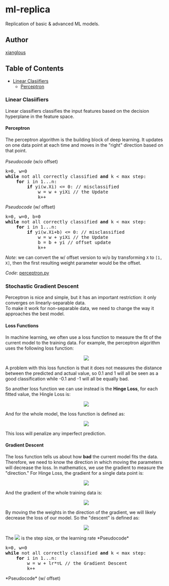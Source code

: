 # ml-replica
Replication of basic &amp; advanced ML models.<br>

## Author
[xianglous](https://github.com/xianglous)

## Table of Contents
- [Linear Clasiifiers](#linear-clasiifiers)
  - [Perceptron](#perceptron)

### Linear Clasiifiers
Linear classifiers classifies the input features based on the decision hyperplane in the feature space.

#### Perceptron
The perceptron algorithm is the building block of deep learning. It updates on one data point at each time and moves in the "right" direction based on that point. <br><br>
*Pseudocode* (w/o offset)
<pre>
k=0, w=0
<b>while</b> not all correctly classified <b>and</b> k < max step:
    <b>for</b> i in 1...n:
        <b>if</b> yi(w.Xi) <= 0: // misclassified
            w = w + yiXi // the Update
            k++
</pre>
*Pseudocode* (w/ offset)
<pre>
k=0, w=0, b=0
<b>while</b> not all correctly classified <b>and</b> k < max step:
    <b>for</b> i in 1...n:
        <b>if</b> yi(w.Xi+b) <= 0: // misclassified
            w = w + yiXi // the Update
            b = b + yi // offset update
            k++
</pre>
*Note*: we can convert the w/ offset version to w/o by transforming `X` to `[1, X]`, then the first resulting weight parameter would be the offset.

*Code*: [perceptron.py](https://github.com/xianglous/ml-replica/blob/main/Linear%20Classifiers/perceptron.py)

### Stochastic Gradient Descent
Perceptron is nice and simple, but it has an important restriction: it only converges on linearly-separable data. <br>
To make it work for non-separable data, we need to change the way it approaches the best model. 

#### Loss Functions
In machine learning, we often use a loss function to measure the fit of the current model to the training data. For example, the perceptron algorithm uses the following loss function:
<p align="center">
<img src="https://latex.codecogs.com/png.image?\dpi{110}\bg{white}L(X,&space;\bar{y},&space;\bar{w})=\frac{1}{n}\sum_{i=1}^n{\[y^{(i)}(\bar{w}\cdot\bar{x}^{(i)})\leq&space;;0]}"/>
</p>
A problem with this loss function is that it does not measures the distance between the predicted and actual value, so 0.1 and 1 will all be seen as a good classification while -0.1 and -1 will all be equally bad. <br>

So another loss function we can use instead is the **Hinge Loss**, for each fitted value, the Hingle Loss is:
<p align="center">
<img src="https://latex.codecogs.com/png.image?\dpi{110}\bg{white}h(\bar{x}^{(i)},&space;y^{(i)},&space;\bar{w})=\max(0,&space;1-y^{(i)}(\bar{w}\cdot\bar{x}^{(i)}))"/>
</p>
And for the whole model, the loss function is defined as:
<p align="center">
<img src="https://latex.codecogs.com/png.image?\dpi{110}\bg{white}L(X,&space;\bar{y},&space;\bar{w})=\frac{1}{n}\sum_{i=1}^n{\max(0,&space;1-y^{(i)}(\bar{w}\cdot\bar{x}^{(i)})))}"/>
</p>
This loss will penalize any imperfect prediction.

#### Gradient Descent
The loss function tells us about how **bad** the current model fits the data. Therefore, we need to know the direction in which moving the parameters will decrease the loss. In mathematics, we use the gradient to measure the "direction." For Hinge Loss, the gradient for a single data point is: 
<p align="center">
<img src="https://latex.codecogs.com/png.image?\dpi{110}\bg{white}\nabla_{\bar{w}}{h(\bar{x}^{(i)},&space;y^{(i)},\bar{w})}=\left\{\begin{matrix}-y^{(i)}\bar{x}^{(i)}&\text{if&space;}y^{(i)}(\bar{w}\cdot\bar{x}^{(i)})<1\\\mathbf{0}&space;&&space;\text{otherwise}\end{matrix}\right."/>
</p>
And the gradient of the whole training data is:
<p align="center">
<img src="https://latex.codecogs.com/png.image?\dpi{110}\bg{white}\nabla_{\bar{w}}{L(X,&space;\bar{y},\bar{w})}=\frac{1}{n}\sum_{i=1}^n{\nabla_{\bar{w}}{h(\bar{x}^{(i)},&space;y^{(i)},\bar{w})}}"/>
</p>
By moving the the weights in the direction of the gradient, we will likely decrease the loss of our model. So the "descent" is defined as:
<p align="center">
<img src="https://latex.codecogs.com/png.image?\dpi{110}\bg{white}\bar{w}^{(k&plus;1)}=\bar{w}^{(k)}-\eta\nabla_{\bar{w}}{L(X,&space;\bar{y},&space;\bar{w})}"/>
</p>
The <img src="https://latex.codecogs.com/png.image?\inline&space;\dpi{110}\bg{white}\eta"/> is the step size, or the learning rate
*Pseudocode*
<pre>
k=0, w=0
<b>while</b> not all correctly classified <b>and</b> k < max step:
    <b>for</b> i in 1...n:
        w = w + lr*▽L // the Gradient Descent
        k++
</pre>
*Pseudocode* (w/ offset)
<pre>

